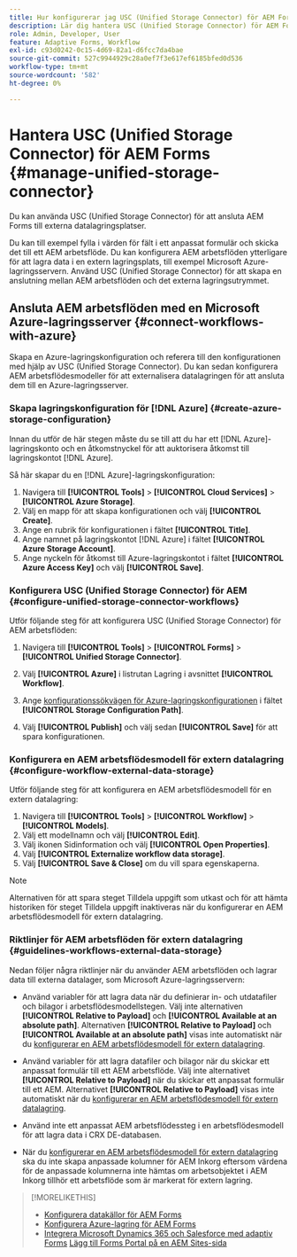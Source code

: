 ```yaml
---
title: Hur konfigurerar jag USC (Unified Storage Connector) för AEM Forms?
description: Lär dig hantera USC (Unified Storage Connector) för AEM Forms. Använd USC (Unified Storage Connector) för att ansluta AEM Forms till externa datalagringsplatser.
role: Admin, Developer, User
feature: Adaptive Forms, Workflow
exl-id: c93d0242-0c15-4d69-82a1-d6fcc7da4bae
source-git-commit: 527c9944929c28a0ef7f3e617ef6185bfed0d536
workflow-type: tm+mt
source-wordcount: '582'
ht-degree: 0%

---
```


# Hantera USC (Unified Storage Connector) för AEM Forms {#manage-unified-storage-connector}

Du kan använda USC (Unified Storage Connector) för att ansluta AEM Forms till externa datalagringsplatser.

Du kan till exempel fylla i värden för fält i ett anpassat formulär och skicka det till ett AEM arbetsflöde. Du kan konfigurera AEM arbetsflöden ytterligare för att lagra data i en extern lagringsplats, till exempel Microsoft Azure-lagringsservern. Använd USC (Unified Storage Connector) för att skapa en anslutning mellan AEM arbetsflöden och det externa lagringsutrymmet.

## Ansluta AEM arbetsflöden med en Microsoft Azure-lagringsserver {#connect-workflows-with-azure}

Skapa en Azure-lagringskonfiguration och referera till den konfigurationen med hjälp av USC (Unified Storage Connector). Du kan sedan konfigurera AEM arbetsflödesmodeller för att externalisera datalagringen för att ansluta dem till en Azure-lagringsserver.

### Skapa lagringskonfiguration för [!DNL Azure] {#create-azure-storage-configuration}

Innan du utför de här stegen måste du se till att du har ett [!DNL Azure]-lagringskonto och en åtkomstnyckel för att auktorisera åtkomst till lagringskontot [!DNL Azure].

Så här skapar du en [!DNL Azure]-lagringskonfiguration:

1. Navigera till **[!UICONTROL Tools]** > **[!UICONTROL Cloud Services]** > **[!UICONTROL Azure Storage]**.
1. Välj en mapp för att skapa konfigurationen och välj **[!UICONTROL Create]**.
1. Ange en rubrik för konfigurationen i fältet **[!UICONTROL Title]**.
1. Ange namnet på lagringskontot [!DNL Azure] i fältet **[!UICONTROL Azure Storage Account]**.
1. Ange nyckeln för åtkomst till Azure-lagringskontot i fältet **[!UICONTROL Azure Access Key]** och välj **[!UICONTROL Save]**.

### Konfigurera USC (Unified Storage Connector) för AEM {#configure-unified-storage-connector-workflows}

Utför följande steg för att konfigurera USC (Unified Storage Connector) för AEM arbetsflöden:

1. Navigera till **[!UICONTROL Tools]** > **[!UICONTROL Forms]** > **[!UICONTROL Unified Storage Connector]**.

1. Välj **[!UICONTROL Azure]** i listrutan Lagring i avsnittet **[!UICONTROL Workflow]**.
1. Ange [konfigurationssökvägen för Azure-lagringskonfigurationen](#create-azure-storage-configuration) i fältet **[!UICONTROL Storage Configuration Path]**.
1. Välj **[!UICONTROL Publish]** och välj sedan **[!UICONTROL Save]** för att spara konfigurationen.

### Konfigurera en AEM arbetsflödesmodell för extern datalagring {#configure-workflow-external-data-storage}

Utför följande steg för att konfigurera en AEM arbetsflödesmodell för en extern datalagring:

1. Navigera till **[!UICONTROL Tools]** > **[!UICONTROL Workflow]** > **[!UICONTROL Models]**.
1. Välj ett modellnamn och välj **[!UICONTROL Edit]**.
1. Välj ikonen Sidinformation och välj **[!UICONTROL Open Properties]**.
1. Välj **[!UICONTROL Externalize workflow data storage]**.
1. Välj **[!UICONTROL Save & Close]** om du vill spara egenskaperna.

>[!NOTE]
>
>Alternativen för att spara steget Tilldela uppgift som utkast och för att hämta historiken för steget Tilldela uppgift inaktiveras när du konfigurerar en AEM arbetsflödesmodell för extern datalagring.

### Riktlinjer för AEM arbetsflöden för extern datalagring {#guidelines-workflows-external-data-storage}

Nedan följer några riktlinjer när du använder AEM arbetsflöden och lagrar data till externa datalager, som Microsoft Azure-lagringsservern:

* Använd variabler för att lagra data när du definierar in- och utdatafiler och bilagor i arbetsflödesmodellstegen. Välj inte alternativen **[!UICONTROL Relative to Payload]** och **[!UICONTROL Available at an absolute path]**. Alternativen **[!UICONTROL Relative to Payload]** och **[!UICONTROL Available at an absolute path]** visas inte automatiskt när du [konfigurerar en AEM arbetsflödesmodell för extern datalagring](#configure-workflow-external-data-storage).

* Använd variabler för att lagra datafiler och bilagor när du skickar ett anpassat formulär till ett AEM arbetsflöde. Välj inte alternativet **[!UICONTROL Relative to Payload]** när du skickar ett anpassat formulär till ett AEM. Alternativet **[!UICONTROL Relative to Payload]** visas inte automatiskt när du [konfigurerar en AEM arbetsflödesmodell för extern datalagring](#configure-workflow-external-data-storage).

* Använd inte ett anpassat AEM arbetsflödessteg i en arbetsflödesmodell för att lagra data i CRX DE-databasen.

* När du [konfigurerar en AEM arbetsflödesmodell för extern datalagring](#configure-workflow-external-data-storage) ska du inte skapa anpassade kolumner för AEM Inkorg eftersom värdena för de anpassade kolumnerna inte hämtas om arbetsobjektet i AEM Inkorg tillhör ett arbetsflöde som är markerat för extern lagring.

>[!MORELIKETHIS]
>
>* [Konfigurera datakällor för AEM Forms](/help/forms/configure-data-sources.md)
>* [Konfigurera Azure-lagring för AEM Forms](/help/forms/configure-azure-storage.md)
>* [Integrera Microsoft Dynamics 365 och Salesforce med adaptiv Forms](/help/forms/configure-msdynamics-salesforce.md)
>  [Lägg till Forms Portal på en AEM Sites-sida ](/help/forms/configure-forms-portal.md)
